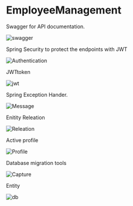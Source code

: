 # EmployeeManagement


Swagger for API documentation.

![swagger](https://user-images.githubusercontent.com/20247115/99931727-a3f67f00-2d7b-11eb-9acd-9ab4107f0e35.JPG)


Spring Security to protect the endpoints with JWT
 
![Authentication](https://user-images.githubusercontent.com/20247115/99931882-3a2aa500-2d7c-11eb-9f79-0aad97196b9e.JPG)

JWTtoken 

![jwt](https://user-images.githubusercontent.com/20247115/99931886-3c8cff00-2d7c-11eb-80b8-b80307ab0b3c.JPG)


 Spring Exception Hander.

![Message](https://user-images.githubusercontent.com/20247115/99932077-f2f0e400-2d7c-11eb-96d4-05f3bafe391a.JPG)


Enitity Releation

![Releation](https://user-images.githubusercontent.com/20247115/99932359-c4273d80-2d7d-11eb-83cc-a2bb1b4d822c.JPG)


Active profile

![Profile](https://user-images.githubusercontent.com/20247115/99932432-0fd9e700-2d7e-11eb-85b6-75526761abff.JPG)


 Database migration tools
 
 
 
 ![Capture](https://user-images.githubusercontent.com/20247115/99932162-48c58c00-2d7d-11eb-80d7-f7a7285e201b.JPG)
 
 
  Entity
 
 
 ![db](https://user-images.githubusercontent.com/20247115/99952102-23e50f00-2da5-11eb-9548-892f6536db69.JPG)


